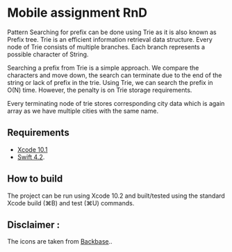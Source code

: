 # Mobile assignment RnD

Pattern Searching for prefix can be done using Trie as it is also known as Prefix tree. Trie is an efficient information retrieval data structure. Every node of Trie consists of multiple branches. Each branch represents a possible character of String. 

Searching a prefix from Trie is a simple approach. We compare the characters and move down, the search can terminate due to the end of the string or lack of prefix in the trie. Using Trie, we can search the prefix in O(N) time. However, the penalty is on Trie storage requirements.

Every terminating node of trie stores corresponding city data which is again array as we have multiple cities with the same name. 

## Requirements

* [Xcode 10.1](https://developer.apple.com/xcode/)
* [Swift 4.2](https://github.com/apple/swift).

## How to build
The project can be run using Xcode 10.2 and built/tested using the standard Xcode build (⌘B) and test (⌘U) commands.

## Disclaimer :
The icons are taken from [Backbase](https://backbase.com/)..
